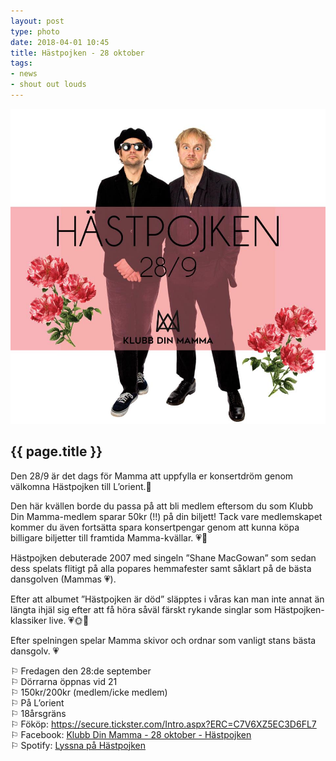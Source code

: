 ```yaml
---
layout: post
type: photo
date: 2018-04-01 10:45
title: Hästpojken - 28 oktober
tags:
- news
- shout out louds
---
```


<img class="news-photo" src="/assets/img/news/hastpojken.jpg" alt="{{ page.title }}" />

## {{ page.title }}

Den 28/9 är det dags för Mamma att uppfylla er konsertdröm genom välkomna Hästpojken till L’orient.🌹

Den här kvällen borde du passa på att bli medlem eftersom du som Klubb Din Mamma-medlem sparar 50kr (!!) på din biljett! Tack vare medlemskapet kommer du även fortsätta spara konsertpengar genom att kunna köpa billigare biljetter till framtida Mamma-kvällar. 💗🌹

Hästpojken debuterade 2007 med singeln ”Shane MacGowan” som sedan dess spelats flitigt på alla popares hemmafester samt såklart på de bästa dansgolven (Mammas 💗). 

Efter att albumet ”Hästpojken är död” släpptes i våras kan man inte annat än längta ihjäl sig efter att få höra såväl färskt rykande singlar som Hästpojken-klassiker live. 💗🌞🐀

Efter spelningen spelar Mamma skivor och ordnar som vanligt stans bästa dansgolv. 💗

⚐ Fredagen den 28:de september<br />
⚐ Dörrarna öppnas vid 21<br />
⚐ 150kr/200kr (medlem/icke medlem)<br />
⚐ På L’orient<br />
⚐ 18årsgräns<br />
⚐ Fököp: https://secure.tickster.com/Intro.aspx?ERC=C7V6XZ5EC3D6FL7<br />
⚐ Facebook: [Klubb Din Mamma - 28 oktober - Hästpojken](https://www.facebook.com/events/256507918307106/)<br />
⚐ Spotify: [Lyssna på Hästpojken](https://open.spotify.com/artist/4LR7Yqrdq5TeOPe9O0qASx)<br />